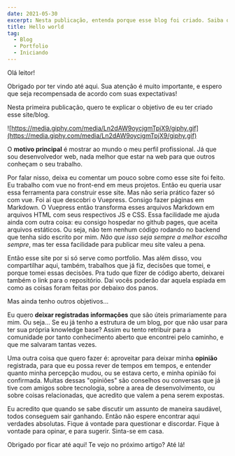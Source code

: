 ```yaml
---
date: 2021-05-30
excerpt: Nesta publicação, entenda porque esse blog foi criado. Saiba o que você pode esperar, e como você pode estar envolvido!
title: Hello world
tag:
  - Blog
  - Portfolio
  - Iniciando
---
```


Olá leitor!

Obrigado por ter vindo até aqui. Sua atenção é muito importante, e espero que seja recompensada de acordo com suas expectativas!

Nesta primeira publicação, quero te explicar o objetivo de eu ter criado esse site/blog.

<div class="text-center">

![https://media.giphy.com/media/Ln2dAW9oycjgmTpjX9/giphy.gif](https://media.giphy.com/media/Ln2dAW9oycjgmTpjX9/giphy.gif)

</div>

O **motivo principal** é mostrar ao mundo o meu perfil profissional. Já que sou desenvolvedor web, nada melhor que estar na web para que outros conheçam o seu trabalho.

Por falar nisso, deixa eu comentar um pouco sobre como esse site foi feito. Eu trabalho com vue no front-end em meus projetos. Então eu queria usar essa ferramenta para construir esse site. Mas não seria prático fazer só com vue. Foi aí que descobri o Vuepress. Consigo fazer páginas em Markdown. O Vuepress então transforma esses arquivos Markdown em arquivos HTML com seus respectivos JS e CSS. Essa facilidade me ajuda ainda com outra coisa: eu consigo hospedar no github pages, que aceita arquivos estáticos. Ou seja, não tem nenhum código rodando no backend que tenha sido escrito por mim. *Não que isso seja sempre a melhor escolha sempre*, mas ter essa facilidade para publicar meu site valeu a pena.

Então esse site por si só serve como portfolio. Mas além disso, vou compartilhar aqui, também, trabalhos que já fiz, decisões que tomei, e porque tomei essas decisões. Pra tudo que fizer de código aberto, deixarei também o link para o repositório. Daí vocês poderão dar aquela espiada em como as coisas foram feitas por debaixo dos panos.

Mas ainda tenho outros objetivos...

Eu quero **deixar registradas informações** que são úteis primariamente para mim. Ou seja... Se eu já tenho a estrutura de um blog, por que não usar para ter sua própria knowledge base? Assim eu tento retribuir para a comunidade por tanto conhecimento aberto que encontrei pelo caminho, e que me salvaram tantas vezes.

Uma outra coisa que quero fazer é: aproveitar para deixar minha **opinião** registrada, para que eu possa rever de tempos em tempos, e entender quanto minha percepção mudou, ou se estava certo, e minha opinião foi confirmada. Muitas dessas "opiniões" são conselhos ou conversas que já tive com amigos sobre tecnologia, sobre a area de desenvolvimento, ou sobre coisas relacionadas, que acredito que valem a pena serem expostas.

Eu acredito que quando se sabe discutir um assunto de maneira saudável, todos conseguem sair ganhando. Então não espere encontrar aqui verdades absolutas. Fique á vontade para questionar e discordar. Fique à vontade para opinar, e para sugerir. Sinta-se em casa.

Obrigado por ficar até aqui! Te vejo no próximo artigo? Até lá!